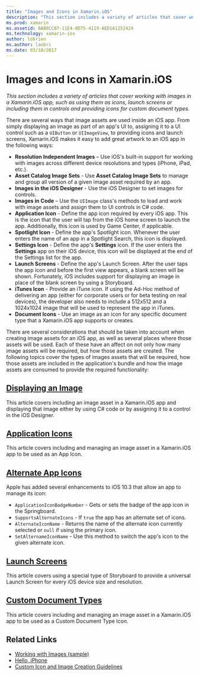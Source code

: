 ```yaml
---
title: "Images and Icons in Xamarin.iOS"
description: "This section includes a variety of articles that cover working with images in a Xamarin.iOS app, such as using them as icons, launch screens or including them in controls and providing icons for custom document types."
ms.prod: xamarin
ms.assetid: 0AB8CC07-11E4-0D75-4119-AED1A1252424
ms.technology: xamarin-ios
author: lobrien
ms.author: laobri
ms.date: 03/18/2017
---
```


# Images and Icons in Xamarin.iOS

_This section includes a variety of articles that cover working with images in a Xamarin.iOS app, such as using them as icons, launch screens or including them in controls and providing icons for custom document types._

There are several ways that image assets are used inside an iOS app. From simply displaying an image as part of an app's UI to, assigning it to a UI control such as a `UIButton` or `UIImageView`, to providing icons and launch screens, Xamarin.iOS makes it easy to add great artwork to an iOS app in the following ways: 

- **Resolution Independent Images** – Use iOS's built-in support for working with images across different device resolutions and types (iPhone, iPad, etc.).
- **Asset Catalog Image Sets** - Use **Asset Catalog Image Sets** to manage and group all version of a given image asset required by an app.
- **Images in the iOS Designer** - Use the iOS Designer to set images for controls.
- **Images in Code** – Use the `UIImage` class's methods to load and work with image assets and assign them to UI controls in C# code.
- **Application Icon** - Define the app icon required by every iOS app. This is the icon that the user will tap from the iOS home screen to launch the app. Additionally, this icon is used by Game Center, if applicable.
- **Spotlight Icon** - Define the app's Spotlight icon. Whenever the user enters the name of an app in a Spotlight Search, this icon is displayed.
- **Settings Icon** - Define the app's **Settings** icon. If the user enters the **Settings** app on their iOS device, this icon will be displayed at the end of the Settings list for the app. 
- **Launch Screens** - Define the app's Launch Screen. After the user taps the app icon and before the first view appears, a blank screen will be shown. Fortunately, iOS includes support for displaying an image in place of the blank screen by using a Storyboard. 
- **iTunes Icon** - Provide an iTune icon. If using the Ad-Hoc method of delivering an app (either for corporate users or for beta testing on real devices), the developer also needs to include a 512x512 and a 1024x1024 image that will be used to represent the app in iTunes.
- **Document Icons** - Use an image as an icon for any specific document type that a Xamarin.iOS app supports or creates.

There are several considerations that should be taken into account when creating image assets for an iOS app, as well as several places where those assets will be used. Each of these have an affect on not only how many image assets will be required, but how those assets are created. The following topics cover the types of images assets that will be required, how those assets are included in the application's bundle and how the image assets are consumed to provide the required functionality:


## [Displaying an Image](~/ios/app-fundamentals/images-icons/displaying-an-image.md)

This article covers including an image asset in a Xamarin.iOS app and displaying that image either by using C# code or by assigning it to a control in the iOS Designer.

## [Application Icons](~/ios/app-fundamentals/images-icons/app-icons.md)

This article covers including and managing an image asset in a Xamarin.iOS app to be used as an App Icon.

## [Alternate App Icons](~/ios/app-fundamentals/images-icons/alternate-app-icons.md)

Apple has added several enhancements to iOS 10.3 that allow an app to manage its icon:

- `ApplicationIconBadgeNumber` - Gets or sets the badge of the app icon in the Springboard.
- `SupportsAlternateIcons` - If `true` the app has an alternate set of icons.
- `AlternateIconName` - Returns the name of the alternate icon currently selected or `null` if using the primary icon.
- `SetAlternameIconName` - Use this method to switch the app's icon to the given alternate icon.


## [Launch Screens](~/ios/app-fundamentals/images-icons/launch-screens.md)

This article covers using a special type of Storyboard to provide a universal Launch Screen for every iOS device size and resolution.

## [Custom Document Types](~/ios/app-fundamentals/images-icons/custom-document-types.md)

This article covers including and managing an image asset in a Xamarin.iOS app to be used as a Custom Document Type Icon.



## Related Links

- [Working with Images (sample)](https://developer.xamarin.com/samples/monotouch/WorkingWithImages/)
- [Hello, iPhone](~/ios/get-started/hello-ios/index.md)
- [Custom Icon and Image Creation Guidelines](https://developer.apple.com/library/ios/#documentation/UserExperience/Conceptual/MobileHIG/IconsImages/IconsImages.html)
